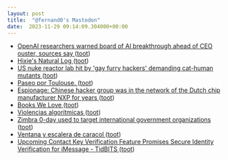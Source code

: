 ```yaml
---
layout: post
title:  "@fernand0's Mastodon"
date:  2023-11-29 09:14:09.304000+00:00
---
```

*  [OpenAI researchers warned board of AI breakthrough ahead of CEO ouster, sources say ](https://www.reuters.com/technology/sam-altmans-ouster-openai-was-precipitated-by-letter-board-about-ai-breakthrough-2023-11-22) ([toot](https://mastodon.social/@fernand0/111493070786770114))
*  [Hixie's Natural Log ](https://ln.hixie.ch/?start=170062737) ([toot](https://mastodon.social/@fernand0/111491522365273701))
*  [US nuke reactor lab hit by 'gay furry hackers' demanding cat-human mutants ](https://www.theregister.com/2023/11/22/nuclear_lab_hacked) ([toot](https://mastodon.social/@fernand0/111489677924968057))
*  [Paseo por Toulouse. ](https://avecesunafoto.wordpress.com/2023/11/28/paseo-por-toulouse) ([toot](https://mastodon.social/@fernand0/111489563187109562))
*  [Espionage: Chinese hacker group was in the network of the Dutch chip manufacturer NXP for years ](https://cyberwarzone.com/espionage-chinese-hacker-group-was-in-the-network-of-the-dutch-chip-manufacturer-nxp-for-years) ([toot](https://mastodon.social/@fernand0/111489274700779321))
*  [Books We Love ](https://apps.npr.org/best-books) ([toot](https://mastodon.social/@fernand0/111489132791031456))
*  [Violencias algorítmicas ](https://www.pikaramagazine.com/2022/11/violencias-algoritmicas) ([toot](https://mastodon.social/@fernand0/111488947135063880))
*  [Zimbra 0-day used to target international government organizations ](https://blog.google/threat-analysis-group/zimbra-0-day-used-to-target-international-government-organizations) ([toot](https://mastodon.social/@fernand0/111488155265316376))
*  [Ventana y escalera de caracol  ](https://www.flickr.com/photos/fernand0/53339576193/) ([toot](https://mastodon.social/@fernand0/111488012758425972))
*  [Upcoming Contact Key Verification Feature Promises Secure Identity Verification for iMessage - TidBITS ](https://tidbits.com/2023/11/08/upcoming-contact-key-verification-feature-promises-secure-identity-verification-for-imessage) ([toot](https://mastodon.social/@fernand0/111487994111889185))
